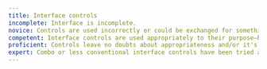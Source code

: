 ```yaml
---
title: Interface controls
incomplete: Interface is incomplete.
novice: Controls are used incorrectly or could be exchanged for something more appropriate / simpler /  more elegant.
competent: Interface controls are used appropriately to their purpose—buttons, navigation elements, form controls, links, cards, etc.
proficient: Controls leave no doubts about appropriateness and/or it's clear that multiple options were explored to determine the most effective controls.
expert: Combo or less conventional interface controls have been tried and tested, with clear user-centered reasons for the chosen controls.
---
```

